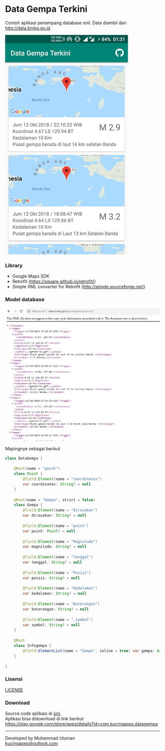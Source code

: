 # Data Gempa Terkini
Contoh aplikasi penampang database xml. Data diambil dari http://data.bmkg.go.id

![](image/gempa-app.png)

### Library
- Google Maps SDK
- Retrofit (https://square.github.io/retrofit/)
- Simple XML converter for Retrofit (http://simple.sourceforge.net/)

### Model database
![](image/database.png)

Mapingnye sebagai berikut
```java
class DataGempa {

    @Root(name = "point")
    class Point {
        @field:Element(name = "coordinates")
        var coordinates: String? = null
    }

    @Root(name = "Gempa", strict = false)
    class Gempa {
        @field:Element(name = "Dirasakan")
        var dirasakan: String? = null

        @field:Element(name = "point")
        var point: Point? = null

        @field:Element(name = "Magnitude")
        var magnitude: String? = null

        @field:Element(name = "Tanggal")
        var tanggal: String? = null

        @field:Element(name = "Posisi")
        var posisi: String? = null

        @field:Element(name = "Kedalaman")
        var kedalaman: String? = null

        @field:Element(name = "Keterangan")
        var keterangan: String? = null

        @field:Element(name = "_symbol")
        var symbol: String? = null
    }

    @Root
    class Infogempa {
        @field:ElementList(name = "Gempa", inline = true) var gempa: ArrayList<Gempa>? = null
    }

}
```

### Lisensi
[LICENSE](/LICENSE)

### Download
Source code aplikasi di [sini](/app)
<br>Aplikasi bisa didownload di link berikut
<br>https://play.google.com/store/apps/details?id=com.kucingapes.datagempa

---
Developed by Muhammad Utsman
<br>kucingapes@outlook.com
